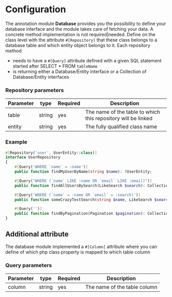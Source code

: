 # Configuration

The annotation module **Database** provides you the possibility to define your database interface and the module takes care of fetching your data. A concrete method implementation is not required|needed.
Define on the class level with the attribute ```#[Repository]``` that these class belongs to a database table and which entity object belongs to it.
Each repository method 
- needs to have a ```#[Query]``` attribute defined with a given SQL statement started after SELECT * FROM `tableName`
- is returning either a Database/Entity interface or a Collection of Database/Entity interfaces 

### Repository parameters
| Parameter | type   | Required | Description                                                   | 
|-----------|--------|----------|---------------------------------------------------------------|
| table     | string | yes      | The name of the table to which this repository will be linked |
| entity    | string | yes      | The fully qualified class name                                |

### Example

```php 
#[Repository('user', UserEntity::class)]
interface UserRepository
{
    #[Query('WHERE `name` = :name')]
    public function findMyUserByName(string $name): ?UserEntity;

    #[Query("WHERE (`name` LIKE :name OR `email` LIKE :email)")]
    public function findAllUsersBySearch(LikeSearch $search): Collection;

    #[Query('WHERE (`name` = :name OR `email` = :search)')]
    public function someCrazyTestSearch(string $name, LikeSearch $search): Collection;

    #[Query('')]
    public function findByPagination(Pagination $pagination): Collection;
}
```

## Additional attribute

The database module implemented a  ```#[Column]``` attribute where you can define of which php class property is mapped to which table column

### Query parameters
| Parameter | type   | Required | Description                    | 
|-----------|--------|----------|--------------------------------|
| column    | string | yes      | The name of the table column   |

